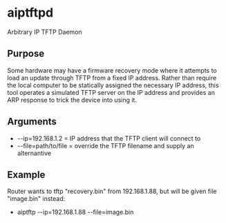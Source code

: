# aiptftpd
Arbitrary IP TFTP Daemon
## Purpose
Some hardware may have a firmware recovery mode where it attempts
to load an update through TFTP from a fixed IP address.  Rather than
require the local computer to be statically assigned the necessary IP
address, this tool operates a simulated TFTP server on the IP address
and provides an ARP response to trick the device into using it.
## Arguments
* --ip=192.168.1.2 = IP address that the TFTP client will connect to
* --file=path/to/file = override the TFTP filename and supply an alternantive
## Example
Router wants to tftp "recovery.bin" from 192.168.1.88, but will be given
file "image.bin" instead:
* aiptftp --ip=192.168.1.88 --file=image.bin
